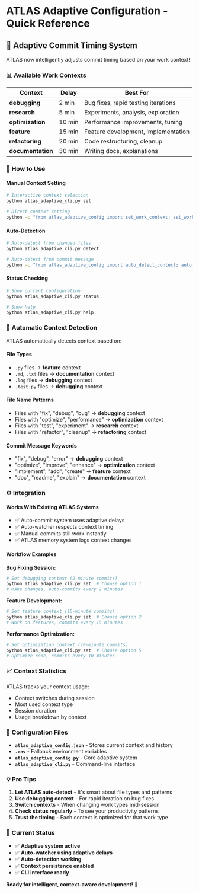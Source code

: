 # ATLAS Adaptive Configuration - Quick Reference

## 🧠 **Adaptive Commit Timing System**

ATLAS now intelligently adjusts commit timing based on your work context!

### 📊 **Available Work Contexts**

| Context | Delay | Best For |
|---------|-------|----------|
| **debugging** | 2 min | Bug fixes, rapid testing iterations |
| **research** | 5 min | Experiments, analysis, exploration |
| **optimization** | 10 min | Performance improvements, tuning |
| **feature** | 15 min | Feature development, implementation |
| **refactoring** | 20 min | Code restructuring, cleanup |
| **documentation** | 30 min | Writing docs, explanations |

### 🎯 **How to Use**

#### **Manual Context Setting**
```bash
# Interactive context selection
python atlas_adaptive_cli.py set

# Direct context setting
python -c "from atlas_adaptive_config import set_work_context; set_work_context('debugging')"
```

#### **Auto-Detection**
```bash
# Auto-detect from changed files
python atlas_adaptive_cli.py detect

# Auto-detect from commit message
python -c "from atlas_adaptive_config import auto_detect_context; auto_detect_context(message='fix bug in classifier')"
```

#### **Status Checking**
```bash
# Show current configuration
python atlas_adaptive_cli.py status

# Show help
python atlas_adaptive_cli.py help
```

### 🤖 **Automatic Context Detection**

ATLAS automatically detects context based on:

#### **File Types**
- `.py` files → **feature** context
- `.md`, `.txt` files → **documentation** context  
- `.log` files → **debugging** context
- `.test.py` files → **debugging** context

#### **File Name Patterns**
- Files with "fix", "debug", "bug" → **debugging** context
- Files with "optimize", "performance" → **optimization** context
- Files with "test", "experiment" → **research** context
- Files with "refactor", "cleanup" → **refactoring** context

#### **Commit Message Keywords**
- "fix", "debug", "error" → **debugging** context
- "optimize", "improve", "enhance" → **optimization** context
- "implement", "add", "create" → **feature** context
- "doc", "readme", "explain" → **documentation** context

### ⚙️ **Integration**

#### **Works With Existing ATLAS Systems**
- ✅ Auto-commit system uses adaptive delays
- ✅ Auto-watcher respects context timing
- ✅ Manual commits still work instantly
- ✅ ATLAS memory system logs context changes

#### **Workflow Examples**

**Bug Fixing Session:**
```bash
# Set debugging context (2-minute commits)
python atlas_adaptive_cli.py set  # Choose option 1
# Make changes, auto-commits every 2 minutes
```

**Feature Development:**
```bash
# Set feature context (15-minute commits)  
python atlas_adaptive_cli.py set  # Choose option 2
# Work on features, commits every 15 minutes
```

**Performance Optimization:**
```bash
# Set optimization context (10-minute commits)
python atlas_adaptive_cli.py set  # Choose option 5
# Optimize code, commits every 10 minutes
```

### 📈 **Context Statistics**

ATLAS tracks your context usage:
- Context switches during session
- Most used context type
- Session duration
- Usage breakdown by context

### 🔧 **Configuration Files**

- **`atlas_adaptive_config.json`** - Stores current context and history
- **`.env`** - Fallback environment variables
- **`atlas_adaptive_config.py`** - Core adaptive system
- **`atlas_adaptive_cli.py`** - Command-line interface

### 💡 **Pro Tips**

1. **Let ATLAS auto-detect** - It's smart about file types and patterns
2. **Use debugging context** - For rapid iteration on bug fixes
3. **Switch contexts** - When changing work types mid-session
4. **Check status regularly** - To see your productivity patterns
5. **Trust the timing** - Each context is optimized for that work type

### 🚀 **Current Status**

- ✅ **Adaptive system active**
- ✅ **Auto-watcher using adaptive delays**
- ✅ **Auto-detection working**
- ✅ **Context persistence enabled**
- ✅ **CLI interface ready**

**Ready for intelligent, context-aware development!** 🧠
